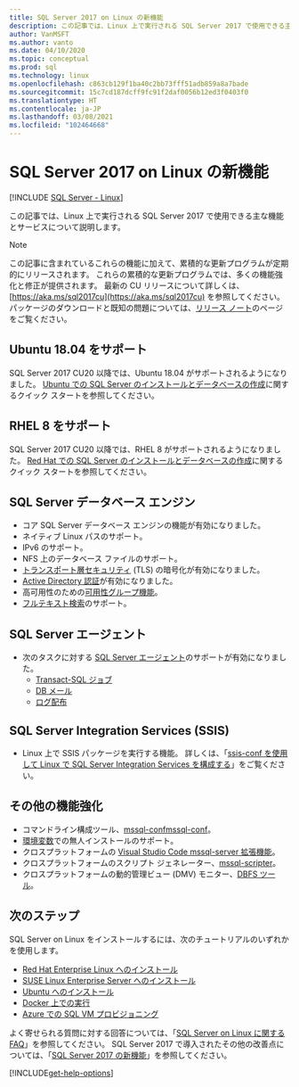 ```yaml
---
title: SQL Server 2017 on Linux の新機能
description: この記事では、Linux 上で実行される SQL Server 2017 で使用できる主な機能とサービスについて説明します。
author: VanMSFT
ms.author: vanto
ms.date: 04/10/2020
ms.topic: conceptual
ms.prod: sql
ms.technology: linux
ms.openlocfilehash: c863cb129f1ba40c2bb73fff51adb859a8a7bade
ms.sourcegitcommit: 15c7cd187dcff9fc91f2daf0056b12ed3f0403f0
ms.translationtype: HT
ms.contentlocale: ja-JP
ms.lasthandoff: 03/08/2021
ms.locfileid: "102464668"
---
```

# <a name="whats-new-for-sql-server-2017-on-linux"></a>SQL Server 2017 on Linux の新機能

[!INCLUDE [SQL Server - Linux](../includes/applies-to-version/sql-linux.md)]

この記事では、Linux 上で実行される SQL Server 2017 で使用できる主な機能とサービスについて説明します。

> [!NOTE]
> この記事に含まれているこれらの機能に加えて、累積的な更新プログラムが定期的にリリースされます。 これらの累積的な更新プログラムでは、多くの機能強化と修正が提供されます。 最新の CU リリースについて詳しくは、[https://aka.ms/sql2017cu](https://aka.ms/sql2017cu) を参照してください。 パッケージのダウンロードと既知の問題については、[リリース ノート](sql-server-linux-release-notes.md)のページをご覧ください。

## <a name="ubuntu-1804-supported"></a>Ubuntu 18.04 をサポート

SQL Server 2017 CU20 以降では、Ubuntu 18.04 がサポートされるようになりました。 [Ubuntu での SQL Server のインストールとデータベースの作成](quickstart-install-connect-ubuntu.md)に関するクイック スタートを参照してください。

## <a name="rhel-8-supported"></a>RHEL 8 をサポート

SQL Server 2017 CU20 以降では、RHEL 8 がサポートされるようになりました。 [Red Hat での SQL Server のインストールとデータベースの作成](quickstart-install-connect-red-hat.md)に関するクイック スタートを参照してください。

## <a name="sql-server-database-engine"></a>SQL Server データベース エンジン

- コア SQL Server データベース エンジンの機能が有効になりました。
- ネイティブ Linux パスのサポート。
- IPv6 のサポート。
- NFS 上のデータベース ファイルのサポート。
- [トランスポート層セキュリティ](sql-server-linux-encrypted-connections.md) (TLS) の暗号化が有効になりました。
- [Active Directory 認証](sql-server-linux-active-directory-authentication.md)が有効になりました。
- 高可用性のための[可用性グループ機能](sql-server-linux-availability-group-overview.md)。
- [フルテキスト検索](sql-server-linux-setup-full-text-search.md)のサポート。

## <a name="sql-server-agent"></a>SQL Server エージェント

- 次のタスクに対する [SQL Server エージェント](sql-server-linux-setup-sql-agent.md)のサポートが有効になりました。
  - [Transact-SQL ジョブ](sql-server-linux-run-sql-server-agent-job.md)
  - [DB メール](sql-server-linux-db-mail-sql-agent.md)
  - [ログ配布](sql-server-linux-use-log-shipping.md)

## <a name="sql-server-integration-services-ssis"></a>SQL Server Integration Services (SSIS)

- Linux 上で SSIS パッケージを実行する機能。 詳しくは、「[ssis-conf を使用して Linux で SQL Server Integration Services を構成する](sql-server-linux-configure-ssis.md)」をご覧ください。

## <a name="other-improvements"></a>その他の機能強化

- コマンドライン構成ツール、[mssql-confmssql-conf](sql-server-linux-configure-mssql-conf.md)。
- [環境変数](sql-server-linux-configure-environment-variables.md)での無人インストールのサポート。
- クロスプラットフォームの [Visual Studio Code mssql-server 拡張機能](../tools/visual-studio-code/sql-server-develop-use-vscode.md)。
- クロスプラットフォームのスクリプト ジェネレーター、[mssql-scripter](https://github.com/Microsoft/sql-xplat-cli/blob/dev/doc/usage_guide.md)。
- クロスプラットフォームの動的管理ビュー (DMV) モニター、[DBFS ツール](https://github.com/Microsoft/dbfs)。

## <a name="next-steps"></a>次のステップ

SQL Server on Linux をインストールするには、次のチュートリアルのいずれかを使用します。

- [Red Hat Enterprise Linux へのインストール](quickstart-install-connect-red-hat.md)
- [SUSE Linux Enterprise Server へのインストール](quickstart-install-connect-suse.md)
- [Ubuntu へのインストール](quickstart-install-connect-ubuntu.md)
- [Docker 上での実行](quickstart-install-connect-docker.md)
- [Azure での SQL VM プロビジョニング](/azure/virtual-machines/linux/sql/provision-sql-server-linux-virtual-machine?toc=/sql/toc/toc.json)

よく寄せられる質問に対する回答については、「[SQL Server on Linux に関する FAQ](sql-server-linux-faq.yml)」を参照してください。 SQL Server 2017 で導入されたその他の改善点については、「[SQL Server 2017 の新機能](../sql-server/what-s-new-in-sql-server-2017.md)」を参照してください。

[!INCLUDE[get-help-options](../includes/paragraph-content/get-help-options.md)]
